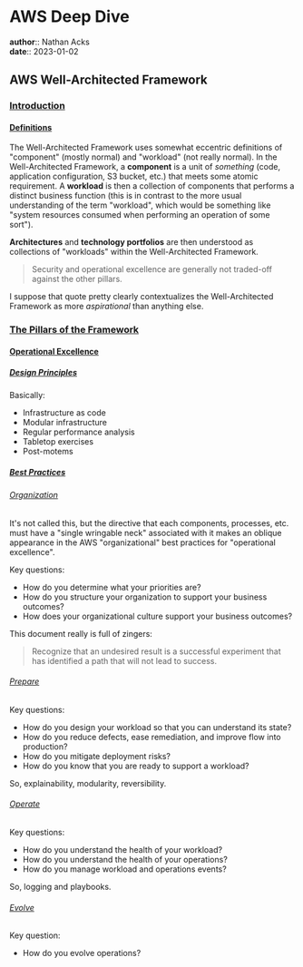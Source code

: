 # AWS Deep Dive

**author**:: Nathan Acks  
**date**:: 2023-01-02

## AWS Well-Architected Framework

### [Introduction](https://docs.aws.amazon.com/wellarchitected/latest/framework/welcome.html)

#### [Definitions](https://docs.aws.amazon.com/wellarchitected/latest/framework/definitions.html)

The Well-Architected Framework uses somewhat eccentric definitions of "component" (mostly normal) and "workload" (not really normal). In the Well-Architected Framework, a **component** is a unit of *something* (code, application configuration, S3 bucket, etc.) that meets some atomic requirement. A **workload** is then a collection of components that performs a distinct business function (this is in contrast to the more usual understanding of the term "workload", which would be something like "system resources consumed when performing an operation of some sort").

**Architectures** and **technology portfolios** are then understood as collections of "workloads" within the Well-Architected Framework.

> Security and operational excellence are generally not traded-off against the other pillars.

I suppose that quote pretty clearly contextualizes the Well-Architected Framework as more *aspirational* than anything else.

### [The Pillars of the Framework](https://docs.aws.amazon.com/wellarchitected/latest/framework/the-pillars-of-the-framework.html)

#### [Operational Excellence](https://docs.aws.amazon.com/wellarchitected/latest/framework/operational-excellence.html)

##### [Design Principles](https://docs.aws.amazon.com/wellarchitected/latest/framework/oe-design-principles.html)

Basically:

* Infrastructure as code
* Modular infrastructure
* Regular performance analysis
* Tabletop exercises
* Post-motems

##### [Best Practices](https://docs.aws.amazon.com/wellarchitected/latest/framework/oe-bp.html)

###### [Organization](https://docs.aws.amazon.com/wellarchitected/latest/framework/oe-organization.html)

It's not called this, but the directive that each components, processes, etc. must have a "single wringable neck" associated with it makes an oblique appearance in the AWS "organizational" best practices for "operational excellence".

Key questions:

* How do you determine what your priorities are?
* How do you structure your organization to support your business outcomes?
* How does your organizational culture support your business outcomes?

This document really is full of zingers:

> Recognize that an undesired result is a successful experiment that has identified a path that will not lead to success.

###### [Prepare](https://docs.aws.amazon.com/wellarchitected/latest/framework/oe-prepare.html)

Key questions:

* How do you design your workload so that you can understand its state?
* How do you reduce defects, ease remediation, and improve flow into production?
* How do you mitigate deployment risks?
* How do you know that you are ready to support a workload?

So, explainability, modularity, reversibility.

###### [Operate](https://docs.aws.amazon.com/wellarchitected/latest/framework/oe-operate.html)

Key questions:

* How do you understand the health of your workload?
* How do you understand the health of your operations?
* How do you manage workload and operations events?

So, logging and playbooks.

###### [Evolve](https://docs.aws.amazon.com/wellarchitected/latest/framework/oe-evolve.html)

Key question:

* How do you evolve operations?
